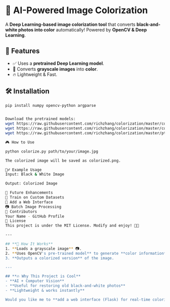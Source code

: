 # 🎨 AI-Powered Image Colorization

A **Deep Learning-based image colorization tool** that converts **black-and-white photos into color** automatically! Powered by **OpenCV & Deep Learning**.

## 🚀 Features
- ✅ Uses a **pretrained Deep Learning model**.
- 🎨 Converts **grayscale images** into **color**.
- 🔥 Lightweight & Fast.

## 🛠 Installation
```sh
pip install numpy opencv-python argparse


Download the pretrained models:
wget https://raw.githubusercontent.com/richzhang/colorization/master/colorization_deploy_v2.prototxt
wget https://raw.githubusercontent.com/richzhang/colorization/master/colorization_release_v2.caffemodel
wget https://raw.githubusercontent.com/richzhang/colorization/master/pts_in_hull.npy

🎮 How to Use

python colorize.py path/to/your/image.jpg

The colorized image will be saved as colorized.png.

🏃‍♂️ Example Usage
Input: Black & White Image

Output: Colorized Image

📌 Future Enhancements
🧠 Train on Custom Datasets
🔄 Add a Web Interface
📷 Batch Image Processing
👥 Contributors
Your Name - GitHub Profile
📜 License
This project is under the MIT License. Modify and enjoy! 🚀🎨

---

## **🎨 How It Works**
1. **Loads a grayscale image** 📷.
2. **Uses OpenCV's pre-trained model** to generate **color information** 🎨.
3. **Outputs a colorized version** of the image.

---

## **🔥 Why This Project is Cool**
- **AI + Computer Vision**
- **Useful for restoring old black-and-white photos**
- **Lightweight & works instantly**

Would you like me to **add a web interface (Flask) for real-time colorization**? 🚀🔥

